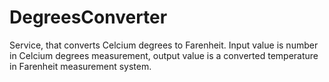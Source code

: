 # DegreesConverter
Service, that converts Celcium degrees to Farenheit.
Input value is number in Celcium degrees measurement, output value is a converted temperature in Farenheit measurement system.
